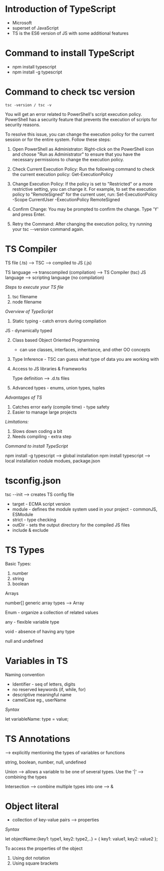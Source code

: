 # Introduction of TypeScript

 - Microsoft
 - superset of JavaScript
 - TS is the ES6 version of JS with some additional features

# Command to install TypeScript

 - npm install typescript
 - npm install -g typescript

# Command to check tsc version

    tsc -version / tsc -v

You will get an error related to PowerShell's script execution policy. PowerShell has a security feature that prevents the execution of scripts for security reasons.

To resolve this issue, you can change the execution policy for the current session or for the entire system. Follow these steps:

1. Open PowerShell as Administrator:
   Right-click on the PowerShell icon and choose "Run as Administrator" to ensure that you have the necessary permissions to change the execution policy.

2. Check Current Execution Policy:
   Run the following command to check the current execution policy: Get-ExecutionPolicy   

3. Change Execution Policy:
   If the policy is set to "Restricted" or a more restrictive setting, you can change it. For example, to set the execution policy to "RemoteSigned" for the current user, run:
   Set-ExecutionPolicy -Scope CurrentUser -ExecutionPolicy RemoteSigned

 4. Confirm Change:
   You may be prompted to confirm the change. Type 'Y' and press Enter.

5. Retry the Command:
   After changing the execution policy, try running your tsc --version command again.

# TS Compiler

 TS file (.ts) --> TSC --> compiled to JS (.js)

 TS language --> transcompiled (compilation) --> TS Compiler (tsc)
 JS language --> scripting language (no compilation)

*Steps to execute your TS file*
 1. tsc filename
 2. node filename

*Overview of TypeScript*

1. Static typing - catch errors during compilation

JS - dynamically typed

2. Class based Object Oriented Programming
  
   - can use classes, interfaces, inheritance, and other OO concepts

3. Type Inference - TSC can guess what type of data you are working with

4. Access to JS libraries & Frameworks

    Type definition --> .d.ts files

5. Advanced types - enums, union types, tuples

*Advantages of TS*

1. Catches error early (compile time) - type safety
2. Easier to manage large projects

*Limitations:*

1. Slows down coding a bit
2. Needs compiling - extra step

*Command to install TypeScript*

npm install -g typescript --> global installation
npm install typescript --> local installation
         nodule modues, package.json

# tsconfig.json

tsc --init --> creates TS config file

- target - ECMA script version 
- module - defines the module system used in your project - commonJS, ESModule
- strict - type checking
- outDir - sets the output directory for the compiled JS files
- include & exclude 

# TS Types

Basic Types:

   1. number
   2. string 
   3. boolean

Arrays

   number[]
   generic array types --> Array<string>

Enum  - organize a collection of related values

any - flexible variable type

void - absence of having any type

null and undefined


# Variables in TS

Naming convention

- Identifier - seq of letters, digits
- no reserved keywords (if, while, for)
- descriptive meaningful name
- camelCase eg., userName

*Syntax*

let variableName: type = value;

# TS Annotations

--> explicitly mentioning the types of variables or functions

string, boolean, number, null, undefined

Union  --> allows a variable to be one of several types.
            Use the '|' --> combining the types


Intersection --> combine multiple types into one --> &

# Object literal

- collection of key-value pairs --> properties

*Syntax*

let objectName:{key1: type1, key2: type2,..} =
{
   key1: value1,
   key2: value2
};

To access the properties of the object
1. Using dot notation
2. Using square brackets








